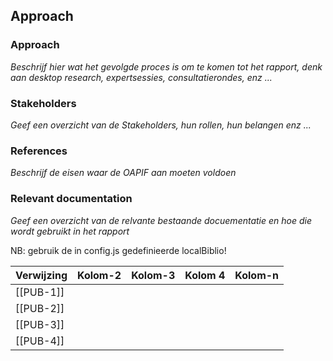 ## Approach

### Approach

*Beschrijf hier wat het gevolgde proces is om te komen tot het rapport, denk aan desktop research, expertsessies, consultatierondes, enz ...*


###	Stakeholders

*Geef een overzicht van de Stakeholders, hun rollen, hun belangen enz ...*


###	References

*Beschrijf de eisen waar de OAPIF aan moeten voldoen*


###	Relevant documentation 

*Geef een overzicht van de relvante bestaande docuementatie en hoe die wordt gebruikt in het rapport*


<aside class='note'>
    NB: gebruik de in config.js gedefinieerde localBiblio!
</aside> 

| Verwijzing | Kolom-2 | Kolom-3 | Kolom 4 | Kolom-n | 
|------------|---------|---------|---------|---------| 
| [[PUB-1]]  |         |         |         |         |
| [[PUB-2]]  |         |         |         |         |
| [[PUB-3]]  |         |         |         |         |
| [[PUB-4]]  |         |         |         |         |
